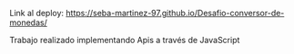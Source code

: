 Link al deploy: https://seba-martinez-97.github.io/Desafio-conversor-de-monedas/

Trabajo realizado implementando Apis a través de JavaScript
